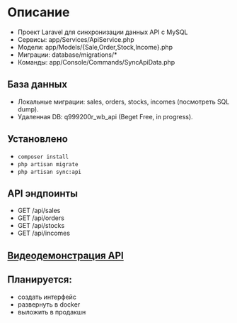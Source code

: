 
# Описание
- Проект Laravel для синхронизации данных API с MySQL
- Сервисы: app/Services/ApiService.php
- Модели: app/Models/{Sale,Order,Stock,Income}.php
- Миграции: database/migrations/*
- Команды: app/Console/Commands/SyncApiData.php
## База данных
- Локальные миграции: sales, orders, stocks, incomes (посмотреть SQL dump).
- Удаленная DB: q999200r_wb_api (Beget Free, in progress).
## Установлено
- `composer install`
- `php artisan migrate`
- `php artisan sync:api`
## API эндпоинты
- GET /api/sales
- GET /api/orders
- GET /api/stocks
- GET /api/incomes

## [Видеодемонстрация API](https://cloud.mail.ru/public/r6iw/BuyTYHdua)

## Планируется:
- создать интерфейс
- развернуть в docker
- выложить в продакшн
